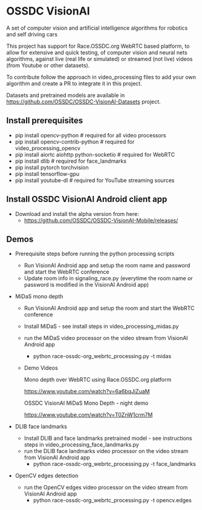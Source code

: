 # OSSDC VisionAI

A set of computer vision and artificial intelligence algorithms for robotics and self driving cars

This project has support for Race.OSSDC.org WebRTC based platform, to allow for extensive and quick testing, of computer vision and neural nets algorithms, against live (real life or simulated) or streamed (not live) videos (from Youtube or other datasets).

To contribute follow the approach in video_processing files to add your own algorithm and create a PR to integrate it in this project.

Datasets and pretrained models are available in https://github.com/OSSDC/OSSDC-VisionAI-Datasets project.

## Install prerequisites

- pip install opencv-python # required for all video processors
- pip install opencv-contrib-python # required for video_processing_opencv
- pip install aiortc aiohttp python-socketio # required for WebRTC
- pip install dlib # required for face_landmarks
- pip install pytorch torchvision
- pip install tensorflow-gpu
- pip install youtube-dl # required for YouTube streaming sources

## Install OSSDC VisionAI Android client app

- Download and install the alpha version from here:
    - https://github.com/OSSDC/OSSDC-VisionAI-Mobile/releases/

## Demos

- Prerequisite steps before running the python processing scripts
    - Run VisionAI Android app and setup the room name and password and start the WebRTC conference
    - Update room info in signaling_race.py (everytime the room name or password is modified in the VisionAI Android app)

- MiDaS mono depth
    - Run VisionAI Android app and setup the room and start the WebRTC conference
    - Install MiDaS - see install steps in video_processing_midas.py
    - run the MiDaS video processor on the video stream from VisionAI Android app
        - python race-ossdc-org_webrtc_processing.py -t midas
    - Demo Videos

        Mono depth over WebRTC using Race.OSSDC.org platform
        
        https://www.youtube.com/watch?v=6a6bqJiZuaM

        OSSDC VisionAI MiDaS Mono Depth - night demo
        
        https://www.youtube.com/watch?v=T0ZnW1crm7M
        
- DLIB face landmarks
    - Install DLIB and face landmarks pretrained model - see instructions steps in video_processing_face_landmarks.py
    - run the DLIB face landmarks video processor on the video stream from VisionAI Android app
        - python race-ossdc-org_webrtc_processing.py -t face_landmarks

- OpenCV edges detection
    - run the OpenCV edges video processor on the video stream from VisionAI Android app
        - python race-ossdc-org_webrtc_processing.py -t opencv.edges
